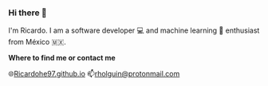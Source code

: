 ### Hi there 👋

I'm Ricardo. I am a software developer 💻 and machine learning 🤖 enthusiast from México 🇲🇽.

**Where to find me or contact me**

🌐[Ricardohe97.github.io](https://ricardohe97.github.io/) 📫[rholguin@protonmail.com](mailto:rholguin@protonmail.com)

<!--
**RicardoHE97/RicardoHE97** is a ✨ _special_ ✨ repository because its `README.md` (this file) appears on your GitHub profile.

Here are some ideas to get you started:

- 🔭 I’m currently working on ...
- 🌱 I’m currently learning ...
- 👯 I’m looking to collaborate on ...
- 🤔 I’m looking for help with ...
- 💬 Ask me about ...
- 📫 How to reach me: ...
- 😄 Pronouns: ...
- ⚡ Fun fact: ...
-->
